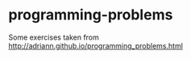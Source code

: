 programming-problems
====================

Some exercises taken from http://adriann.github.io/programming_problems.html
